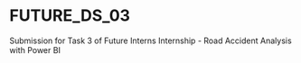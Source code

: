 # FUTURE_DS_03
Submission for Task 3 of Future Interns Internship - Road Accident Analysis with Power BI
